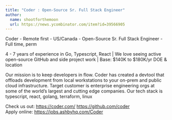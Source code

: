 ```yaml
---
title: "Coder : Open-Source Sr. Full Stack Engineer"
author:
  name: shootforthemoon
  url: https://news.ycombinator.com/item?id=39566905
---
```

Coder - Remote first - US&#x2F;Canada - Open-Source Sr. Full Stack Engineer - Full time, perm

4 - 7 years of experience in Go, Typescript, React | We love seeing active open-source GitHub and side project work | Base: $140K to $180K&#x2F;yr DOE &amp; location

Our mission is to keep developers in flow. Coder has created a devtool that offloads development from local workstations to your on-prem and public cloud infrastructure. Target customer is enterprise engineering orgs at some of the world’s largest and cutting edge companies. Our tech stack is typescript, react, golang, terraform, linux

Check us out: <a href="https:&#x2F;&#x2F;coder.com&#x2F;" rel="nofollow">https:&#x2F;&#x2F;coder.com&#x2F;</a> <a href="https:&#x2F;&#x2F;github.com&#x2F;coder">https:&#x2F;&#x2F;github.com&#x2F;coder</a>  
Apply online: <a href="https:&#x2F;&#x2F;jobs.ashbyhq.com&#x2F;Coder">https:&#x2F;&#x2F;jobs.ashbyhq.com&#x2F;Coder</a>
